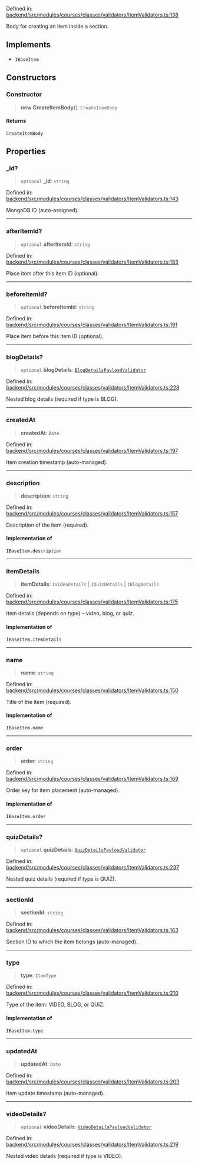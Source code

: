 Defined in: [backend/src/modules/courses/classes/validators/ItemValidators.ts:138](https://github.com/continuousactivelearning/vibe/blob/2acbe3b478970855555eb5e714d2dc1713e5937b/backend/src/modules/courses/classes/validators/ItemValidators.ts#L138)

Body for creating an item inside a section.

## Implements

- `IBaseItem`

## Constructors

### Constructor

> **new CreateItemBody**(): `CreateItemBody`

#### Returns

`CreateItemBody`

## Properties

### \_id?

> `optional` **\_id**: `string`

Defined in: [backend/src/modules/courses/classes/validators/ItemValidators.ts:143](https://github.com/continuousactivelearning/vibe/blob/2acbe3b478970855555eb5e714d2dc1713e5937b/backend/src/modules/courses/classes/validators/ItemValidators.ts#L143)

MongoDB ID (auto-assigned).

***

### afterItemId?

> `optional` **afterItemId**: `string`

Defined in: [backend/src/modules/courses/classes/validators/ItemValidators.ts:183](https://github.com/continuousactivelearning/vibe/blob/2acbe3b478970855555eb5e714d2dc1713e5937b/backend/src/modules/courses/classes/validators/ItemValidators.ts#L183)

Place item after this item ID (optional).

***

### beforeItemId?

> `optional` **beforeItemId**: `string`

Defined in: [backend/src/modules/courses/classes/validators/ItemValidators.ts:191](https://github.com/continuousactivelearning/vibe/blob/2acbe3b478970855555eb5e714d2dc1713e5937b/backend/src/modules/courses/classes/validators/ItemValidators.ts#L191)

Place item before this item ID (optional).

***

### blogDetails?

> `optional` **blogDetails**: [`BlogDetailsPayloadValidator`](courses.BlogDetailsPayloadValidator.md)

Defined in: [backend/src/modules/courses/classes/validators/ItemValidators.ts:228](https://github.com/continuousactivelearning/vibe/blob/2acbe3b478970855555eb5e714d2dc1713e5937b/backend/src/modules/courses/classes/validators/ItemValidators.ts#L228)

Nested blog details (required if type is BLOG).

***

### createdAt

> **createdAt**: `Date`

Defined in: [backend/src/modules/courses/classes/validators/ItemValidators.ts:197](https://github.com/continuousactivelearning/vibe/blob/2acbe3b478970855555eb5e714d2dc1713e5937b/backend/src/modules/courses/classes/validators/ItemValidators.ts#L197)

Item creation timestamp (auto-managed).

***

### description

> **description**: `string`

Defined in: [backend/src/modules/courses/classes/validators/ItemValidators.ts:157](https://github.com/continuousactivelearning/vibe/blob/2acbe3b478970855555eb5e714d2dc1713e5937b/backend/src/modules/courses/classes/validators/ItemValidators.ts#L157)

Description of the item (required).

#### Implementation of

`IBaseItem.description`

***

### itemDetails

> **itemDetails**: `IVideoDetails` \| `IQuizDetails` \| `IBlogDetails`

Defined in: [backend/src/modules/courses/classes/validators/ItemValidators.ts:175](https://github.com/continuousactivelearning/vibe/blob/2acbe3b478970855555eb5e714d2dc1713e5937b/backend/src/modules/courses/classes/validators/ItemValidators.ts#L175)

Item details (depends on type) – video, blog, or quiz.

#### Implementation of

`IBaseItem.itemDetails`

***

### name

> **name**: `string`

Defined in: [backend/src/modules/courses/classes/validators/ItemValidators.ts:150](https://github.com/continuousactivelearning/vibe/blob/2acbe3b478970855555eb5e714d2dc1713e5937b/backend/src/modules/courses/classes/validators/ItemValidators.ts#L150)

Title of the item (required).

#### Implementation of

`IBaseItem.name`

***

### order

> **order**: `string`

Defined in: [backend/src/modules/courses/classes/validators/ItemValidators.ts:169](https://github.com/continuousactivelearning/vibe/blob/2acbe3b478970855555eb5e714d2dc1713e5937b/backend/src/modules/courses/classes/validators/ItemValidators.ts#L169)

Order key for item placement (auto-managed).

#### Implementation of

`IBaseItem.order`

***

### quizDetails?

> `optional` **quizDetails**: [`QuizDetailsPayloadValidator`](courses.QuizDetailsPayloadValidator.md)

Defined in: [backend/src/modules/courses/classes/validators/ItemValidators.ts:237](https://github.com/continuousactivelearning/vibe/blob/2acbe3b478970855555eb5e714d2dc1713e5937b/backend/src/modules/courses/classes/validators/ItemValidators.ts#L237)

Nested quiz details (required if type is QUIZ).

***

### sectionId

> **sectionId**: `string`

Defined in: [backend/src/modules/courses/classes/validators/ItemValidators.ts:163](https://github.com/continuousactivelearning/vibe/blob/2acbe3b478970855555eb5e714d2dc1713e5937b/backend/src/modules/courses/classes/validators/ItemValidators.ts#L163)

Section ID to which the item belongs (auto-managed).

***

### type

> **type**: `ItemType`

Defined in: [backend/src/modules/courses/classes/validators/ItemValidators.ts:210](https://github.com/continuousactivelearning/vibe/blob/2acbe3b478970855555eb5e714d2dc1713e5937b/backend/src/modules/courses/classes/validators/ItemValidators.ts#L210)

Type of the item: VIDEO, BLOG, or QUIZ.

#### Implementation of

`IBaseItem.type`

***

### updatedAt

> **updatedAt**: `Date`

Defined in: [backend/src/modules/courses/classes/validators/ItemValidators.ts:203](https://github.com/continuousactivelearning/vibe/blob/2acbe3b478970855555eb5e714d2dc1713e5937b/backend/src/modules/courses/classes/validators/ItemValidators.ts#L203)

Item update timestamp (auto-managed).

***

### videoDetails?

> `optional` **videoDetails**: [`VideoDetailsPayloadValidator`](courses.VideoDetailsPayloadValidator.md)

Defined in: [backend/src/modules/courses/classes/validators/ItemValidators.ts:219](https://github.com/continuousactivelearning/vibe/blob/2acbe3b478970855555eb5e714d2dc1713e5937b/backend/src/modules/courses/classes/validators/ItemValidators.ts#L219)

Nested video details (required if type is VIDEO).
